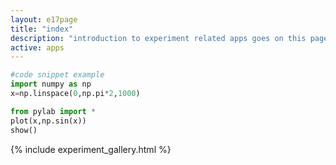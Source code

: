 ```yaml
---
layout: e17page
title: "index"
description: "introduction to experiment related apps goes on this page"
active: apps
---
```


```python
#code snippet example
import numpy as np
x=np.linspace(0,np.pi*2,1000)

from pylab import *
plot(x,np.sin(x))
show()
```

{% include experiment_gallery.html %}

<script type="text/javascript">
{% include gallery.js %}
</script>
